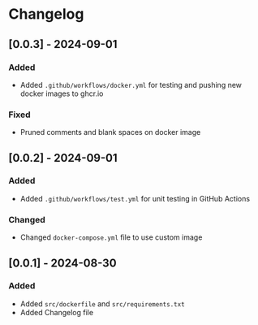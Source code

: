 # Changelog

## [0.0.3] - 2024-09-01

### Added
- Added `.github/workflows/docker.yml` for testing and pushing new docker images to ghcr.io

### Fixed
- Pruned comments and blank spaces on docker image

## [0.0.2] - 2024-09-01

### Added
- Added `.github/workflows/test.yml` for unit testing in GitHub Actions

### Changed
- Changed `docker-compose.yml` file to use custom image

## [0.0.1] - 2024-08-30

### Added
- Added `src/dockerfile` and `src/requirements.txt`
- Added Changelog file
